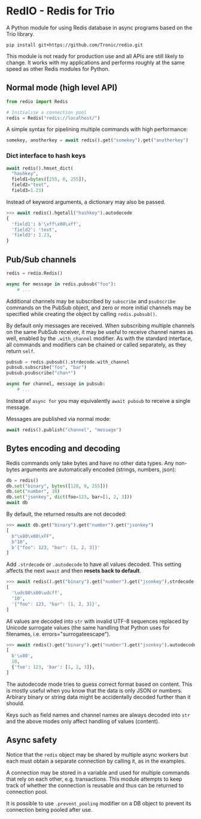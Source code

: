 # RedIO - Redis for Trio

A Python module for using Redis database in async programs based on the Trio
library.

```
pip install git+https://github.com/Tronic/redio.git
```

This module is not ready for production use and all APIs are still likely to
change. It works with my applications and performs roughly at the same speed
as other Redis modules for Python.

## Normal mode (high level API)

```python
from redio import Redis

# Initialise a connection pool
redis = Redis("redis://localhost/")
```

A simple syntax for pipelining multiple commands with high performance:

```python
somekey, anotherkey = await redis().get("somekey").get("anotherkey")
```

### Dict interface to hash keys

```python
await redis().hmset_dict(
  "hashkey",
  field1=bytes([255, 0, 255]),
  field2="text",
  field3=1.23)
```

Instead of keyword arguments, a dictionary may also be passed.

```python
>>> await redis().hgetall("hashkey").autodecode
{
  'field1': b'\xff\x00\xff',
  'field2': 'text',
  'field3': 1.23,
}
```


## Pub/Sub channels

```python
redis = redio.Redis()

async for message in redis.pubsub("foo"):
    # ...
```

Additional channels may be subscribed by `subscribe` and `psubscribe` commands
on the PubSub object, and zero or more initial channels may be specified while
creating the object by calling `redis.pubsub()`.

By default only messages are received. When subscribing multiple channels on the
same PubSub receiver, it may be useful to receive channel names as well, enabled
by the `.with_channel` modifier. As with the standard interface, all commands
and modifiers can be chained or called separately, as they return `self`.

```python
pubsub = redis.pubsub().strdecode.with_channel
pubsub.subscribe("foo", "bar")
pubsub.psubscribe("chan*")

async for channel, message in pubsub:
    # ...
```

Instead of `async for` you may equivalently `await pubsub` to receive a single message.

Messages are published via normal mode:

```python
await redis().publish("channel", "message")
```

## Bytes encoding and decoding

Redis commands only take bytes and have no other data types. Any non-bytes
arguments are automatically encoded (strings, numbers, json):

```python
db = redis()
db.set("binary", bytes([128, 0, 255]))
db.set("number", 10)
db.set("jsonkey", dict(foo=123, bar=[1, 2, 3]))
await db
```

By default, the returned results are not decoded:

```python
>>> await db.get("binary").get("number").get("jsonkey")
[
  b"\x80\x00\xFF",
  b"10",
  b'{"foo": 123, "bar": [1, 2, 3]}'
]
```

Add `.strdecode` or `.autodecode` to have all values decoded. This setting
affects the next `await` and then <strong>resets back to default</strong>.

```python
>>> await redis().get("binary").get("number").get("jsonkey").strdecode
[
  '\udc80\x00\udcff',
  '10',
  '{"foo": 123, "bar": [1, 2, 3]}',
]
```

All values are decoded into `str` with invalid UTF-8 sequences replaced by
Unicode surrogate values (the same handling that Python uses for filenames,
i.e. errors="surrogateescape").

```python
>>> await redis().get("binary").get("number").get("jsonkey").autodecode
[
  b'\x80',
  10,
  {'foo': 123, 'bar': [1, 2, 3]},
]
```

The autodecode mode tries to guess correct format based on content. This is
mostly useful when you know that the data is only JSON or numbers. Arbirary
binary or string data might be accidentally decoded further than it should.

Keys such as field names and channel names are always decoded into `str` and
the above modes only affect handling of values (content).


## Async safety

Notice that the `redis` object may be shared by multiple async workers but each
must obtain a separate connection by calling it, as in the examples.

A connection may be stored in a variable and used for multiple commands that
rely on each other, e.g. transactions. This module attempts to keep track of
whether the connection is reusable and thus can be returned to connection pool.

It is possible to use `.prevent_pooling` modifier on a DB object to prevent its
connection being pooled after use.
